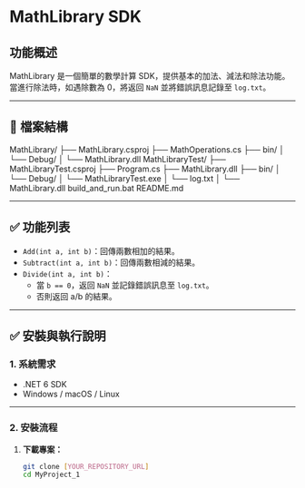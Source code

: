 # MathLibrary SDK

## 功能概述

MathLibrary 是一個簡單的數學計算 SDK，提供基本的加法、減法和除法功能。當進行除法時，如遇除數為 0，將返回 `NaN` 並將錯誤訊息記錄至 `log.txt`。

---

## 📂 檔案結構

MathLibrary/
├── MathLibrary.csproj
├── MathOperations.cs
├── bin/
│ └── Debug/
│   └── MathLibrary.dll
MathLibraryTest/
├── MathLibraryTest.csproj
├── Program.cs
├── MathLibrary.dll
├── bin/
│ └── Debug/
│ └── MathLibraryTest.exe
│ └── log.txt
│ └── MathLibrary.dll
build_and_run.bat
README.md

---

## ✅ 功能列表

- `Add(int a, int b)`：回傳兩數相加的結果。
- `Subtract(int a, int b)`：回傳兩數相減的結果。
- `Divide(int a, int b)`：
  - 當 `b == 0`，返回 `NaN` 並記錄錯誤訊息至 `log.txt`。
  - 否則返回 a/b 的結果。

---

## ✅ 安裝與執行說明

### 1. 系統需求

- .NET 6 SDK
- Windows / macOS / Linux

---

### 2. 安裝流程

1. **下載專案：**

   ```bash
   git clone [YOUR_REPOSITORY_URL]
   cd MyProject_1
